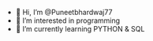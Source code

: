 - 👋 Hi, I’m @Puneetbhardwaj77
- 👀 I’m interested in programming
- 🌱 I’m currently learning PYTHON & SQL

<!---
Puneetbhardwaj77/Puneetbhardwaj77 is a ✨ special ✨ repository because its `README.md` (this file) appears on your GitHub profile.
You can click the Preview link to take a look at your changes.
--->

